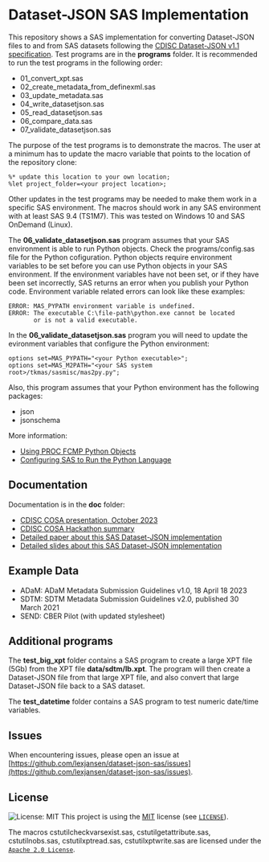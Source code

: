 # Dataset-JSON SAS Implementation

This repository shows a SAS implementation for converting Dataset-JSON files to and from SAS datasets following the [CDISC Dataset-JSON v1.1 specification](https://wiki.cdisc.org/display/DSJSON1DOT1/Dataset-JSON+1.1).
Test programs are in the **programs** folder.
It is recommended to run the test programs in the following order:

- 01_convert_xpt.sas
- 02_create_metadata_from_definexml.sas
- 03_update_metadata.sas
- 04_write_datasetjson.sas
- 05_read_datasetjson.sas
- 06_compare_data.sas
- 07_validate_datasetjson.sas

The purpose of the test programs is to demonstrate the macros. The user at a minimum has to update the macro variable that points to the location of the repository clone:

```SAS
%* update this location to your own location;
%let project_folder=<your project location>;
```

Other updates in the test programs may be needed to make them work in a specific SAS environment. The macros should work in any SAS environment with at least SAS 9.4 (TS1M7).
This was tested on Windows 10 and SAS OnDemand (Linux).

The **06_validate_datasetjson.sas** program assumes that your SAS environment is able to run Python objects.
Check the programs/config.sas file for the Python cofiguration.
Python objects require environment variables to be set before you can use Python objects in your SAS environment.
If the environment variables have not been set, or if they have been set incorrectly,
SAS returns an error when you publish your Python code.
Environment variable related errors can look like these examples:

```TEXT
ERROR: MAS_PYPATH environment variable is undefined.
ERROR: The executable C:\file-path\python.exe cannot be located
       or is not a valid executable.
```

In the **06_validate_datasetjson.sas** program you will need to update the evironment variables that configure the Python environment:

```TEXT
options set=MAS_PYPATH="<your Python executable>";
options set=MAS_M2PATH="<your SAS system root>/tkmas/sasmisc/mas2py.py";
```

Also, this program assumes that your Python environment has the following packages:

- json
- jsonschema

More information:

- [Using PROC FCMP Python Objects](https://documentation.sas.com/doc/en/pgmsascdc/9.4_3.5/lecompobjref/p18qp136f91aaqn1h54v3b6pkant.htm)
- [Configuring SAS to Run the Python Language](https://go.documentation.sas.com/doc/en/bicdc/9.4/biasag/n1mquxnfmfu83en1if8icqmx8cdf.htm)

## Documentation

Documentation is in the **doc** folder:

- [CDISC COSA presentation, October 2023](doc/CDISC_COSA_webinar_20231005_dataset-json_SAS.pdf)
- [CDISC COSA Hackathon summary](doc/Dataset-JSON-Hackathon-SAS-implementation-LexJansen.pdf)
- [Detailed paper about this SAS Dataset-JSON implementation](doc/Working_with_Dataset-JSON_using_SAS.pdf)
- [Detailed slides about this SAS Dataset-JSON implementation](doc/Dataset-JSON-SAS-implementation.pdf)

## Example Data

- ADaM: ADaM Metadata Submission Guidelines v1.0, 18 April 18 2023
- SDTM: SDTM Metadata Submission Guidelines v2.0, published 30 March 2021
- SEND: CBER Pilot (with updated stylesheet)

## Additional programs

The **test_big_xpt** folder contains a SAS program to create a large XPT file (5Gb) from the XPT file **data/sdtm/lb.xpt**. The program will then create a Dataset-JSON file from that large XPT file, and also convert that large Dataset-JSON file back to a SAS dataset.

The **test_datetime** folder contains a SAS program to test numeric date/time variables.

## Issues

When encountering issues, please open an issue at [https://github.com/lexjansen/dataset-json-sas/issues](https://github.com/lexjansen/dataset-json-sas/issues).

## License

![License: MIT](https://img.shields.io/badge/License-MIT-blue.svg)
This project is using the [MIT](http://www.opensource.org/licenses/MIT "The MIT License | Open Source Initiative") license (see [`LICENSE`](LICENSE)).

The macros cstutilcheckvarsexist.sas, cstutilgetattribute.sas, cstutilnobs.sas, cstutilxptread.sas, cstutilxptwrite.sas are licensed under the [`Apache 2.0 License`](Apache-2.0-LICENSE).
